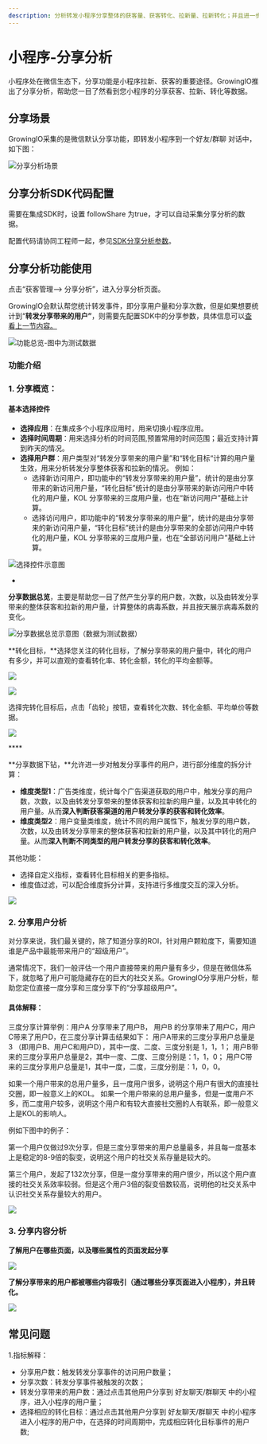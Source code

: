 ```yaml
---
description: 分析转发小程序分享整体的获客量、获客转化、拉新量、拉新转化；并且进一步挖掘分享的KOL
---
```


# 小程序-分享分析

小程序处在微信生态下，分享功能是小程序拉新、获客的重要途径。GrowingIO推出了分享分析，帮助您一目了然看到您小程序的分享获客、拉新、转化等数据。

## 分享场景 <a id="fen-xiang-chang-jing"></a>

GrowingIO采集的是微信默认分享功能，即转发小程序到一个好友/群聊 对话中，如下图：

![&#x5206;&#x4EAB;&#x5206;&#x6790;&#x573A;&#x666F;](https://blobscdn.gitbook.com/v0/b/gitbook-28427.appspot.com/o/assets%2F-LD4kKkCTHNxUGbu1QWO%2F-LMN1pZmp4u8Iq2L30mx%2F-LMNAfs1hCbCFNP5U30x%2Fimage.png?alt=media&token=0590b92f-017f-45b3-a048-612a11178cca)

## 分享分析SDK代码配置 <a id="fen-xiang-fen-xi-sdk-dai-ma-pei-zhi"></a>

需要在集成SDK时，设置 followShare 为true，才可以自动采集分享分析的数据。

配置代码请协同工程师一起，参见[SDK分享分析参数]()。

## 分享分析功能使用 <a id="fen-xiang-fen-xi-gong-neng-shi-yong"></a>

点击“获客管理——&gt; 分享分析”，进入分享分析页面。

GrowingIO会默认帮您统计转发事件，即分享用户量和分享次数，但是如果想要统计到“**转发分享带来的用户”**，则需要先配置SDK中的分享参数，具体信息可以[查看上一节内容。](xiao-cheng-xu-fen-xiang-fen-xi.md#fen-xiang-fen-xi-sdk-dai-ma-pei-zhi)



![&#x529F;&#x80FD;&#x603B;&#x89C8;-&#x56FE;&#x4E2D;&#x4E3A;&#x6D4B;&#x8BD5;&#x6570;&#x636E;](../.gitbook/assets/image%20%28397%29.png)

### 功能介绍 <a id="gong-neng-jie-shao-zhi-biao-shi-yi"></a>

### 1. 分享概览：

#### 基本选择控件 <a id="gong-neng"></a>

* **选择应用**：在集成多个小程序应用时，用来切换小程序应用。
* **选择时间周期**：用来选择分析的时间范围,预置常用的时间范围；最近支持计算到昨天的情况。
* **选择用户群**：用户类型对“转发分享带来的用户量”和“转化目标“计算的用户量生效，用来分析转发分享整体获客和拉新的情况。 例如：
  * 选择新访问用户，即功能中的“转发分享带来的用户量”，统计的是由分享带来的新访问用户量，“转化目标”统计的是由分享带来的新访问用户中转化的用户量，KOL 分享带来的三度用户量，也在“新访问用户”基础上计算。
  * 选择访问用户，即功能中的“转发分享带来的用户量”，统计的是由分享带来的新访问用户量，“转化目标”统计的是由分享带来的全部访问用户中转化的用户量，KOL 分享带来的三度用户量，也在“全部访问用户”基础上计算。

![&#x9009;&#x62E9;&#x63A7;&#x4EF6;&#x793A;&#x610F;&#x56FE;](../.gitbook/assets/image%20%28399%29.png)

* 
**分享数据总览**，主要是帮助您一目了然产生分享的用户数，次数，以及由转发分享带来的整体获客和拉新的用户量，计算整体的病毒系数，并且按天展示病毒系数的变化。

![&#x5206;&#x4EAB;&#x6570;&#x636E;&#x603B;&#x89C8;&#x793A;&#x610F;&#x56FE;&#xFF08;&#x6570;&#x636E;&#x4E3A;&#x6D4B;&#x8BD5;&#x6570;&#x636E;&#xFF09;](../.gitbook/assets/image%20%28336%29.png)

**转化目标，**选择您关注的转化目标，了解分享带来的用户量中，转化的用户有多少，并可以直观的查看转化率、转化金额，转化的平均金额等。

![](../.gitbook/assets/image%20%28404%29.png)

![](../.gitbook/assets/image%20%28330%29.png)

选择完转化目标后，点击「齿轮」按钮，查看转化次数、转化金额、平均单价等数据。

![](../.gitbook/assets/image%20%28224%29.png)

\*\*\*\*

**分享数据下钻，**允许进一步对触发分享事件的用户，进行部分维度的拆分计算：

* **维度类型1**：广告类维度，统计每个广告渠道获取的用户中，触发分享的用户数，次数，以及由转发分享带来的整体获客和拉新的用户量，以及其中转化的用户量。从而**深入判断获客渠道的用户转发分享的获客和转化效率**。
* **维度类型2**：用户变量类维度，统计不同的用户属性下，触发分享的用户数，次数，以及由转发分享带来的整体获客和拉新的用户量，以及其中转化的用户量。从而**深入判断不同类型的用户转发分享的获客和转化效率**。

其他功能：

* 选择自定义指标，查看转化目标相关的更多指标。
* 维度值过滤，可以配合维度拆分计算，支持进行多维度交互的深入分析。

![](../.gitbook/assets/image%20%2834%29.png)

### 2. 分享用户分析 <a id="fen-xiang-yong-hu-fen-xi"></a>

对分享来说，我们最关键的，除了知道分享的ROI，针对用户颗粒度下，需要知道谁是产品中最能带来用户的“超级用户”。

通常情况下，我们一般评估一个用户直接带来的用户量有多少，但是在微信体系下，就忽略了用户可能隐藏存在的巨大的社交关系。GrowingIO分享用户分析，帮助您定位直接一度分享和三度分享下的“分享超级用户”。

#### 具体解释： <a id="ju-ti-jie-shi"></a>

三度分享计算举例：用户A 分享带来了用户B， 用户B 的分享带来了用户C，用户C带来了用户D，在三度分享计算击结果如下： 用户A带来的三度分享用户总量是 3 （即用户B、用户C和用户D），其中一度、二度、三度分别是 1，1，1； 用户B带来的三度分享用户总量是2，其中一度、二度、三度分别是：1，1，0； 用户C带来的三度分享用户总量是1，其中一度，二度，三度分别是：1，0，0。

如果一个用户带来的总用户量多，且一度用户很多，说明这个用户有很大的直接社交圈，即一般意义上的KOL。 如果一个用户带来的总用户量多，但是一度用户不多，而二度用户较多，说明这个用户和有较大直接社交圈的人有联系，即一般意义上是KOL的影响人。

例如下图中的例子：

第一个用户仅做过9次分享，但是三度分享带来的用户总量最多，并且每一度基本上是稳定的8-9倍的裂变，说明这个用户的社交关系存量是较大的。

第三个用户，发起了132次分享，但是一度分享带来的用户很少，所以这个用户直接的社交关系效率较弱。但是这个用户3倍的裂变倍数较高，说明他的社交关系中认识社交关系存量较大的用户。  


![](https://blobscdn.gitbook.com/v0/b/gitbook-28427.appspot.com/o/assets%2F-LD4kKkCTHNxUGbu1QWO%2F-LMavavGSzGs-7F-jyud%2F-LMb9JSGDtywU7CLQ5nn%2Fimage.png?alt=media&token=2b99a6e7-0545-4cd0-8782-b0717ec4b073)

### 3. 分享内容分析 <a id="fen-xiang-yong-hu-fen-xi"></a>

**了解用户在哪些页面，以及哪些属性的页面发起分享**

![](../.gitbook/assets/image%20%28185%29.png)

**了解分享带来的用户都被哪些内容吸引（通过哪些分享页面进入小程序），并且转化。**

![](../.gitbook/assets/image%20%2819%29.png)

## 常见问题

1.指标解释：

* 分享用户数：触发转发分享事件的访问用户数量；
* 分享次数：转发分享事件被触发的次数；
* 转发分享带来的用户数：通过点击其他用户分享到 好友聊天/群聊天 中的小程序，进入小程序的用户量；
* 选择相应的转化目标：通过点击其他用户分享到 好友聊天/群聊天 中的小程序进入小程序的用户中，在选择的时间周期中，完成相应转化目标事件的用户数;



